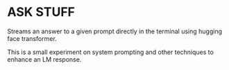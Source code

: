 # ASK STUFF

Streams an answer to a given prompt directly in the terminal using hugging face
transformer. 

This is a small experiment on system prompting and other techniques to enhance
an LM response.





